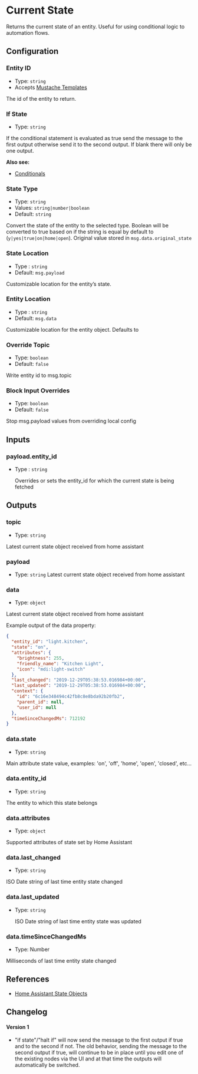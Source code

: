 # Current State

Returns the current state of an entity. Useful for using conditional logic to automation flows.

## Configuration

### Entity ID <Badge text="required"/>

- Type: `string`
- Accepts [Mustache Templates](/guide/mustache-templates.md)

The id of the entity to return.

### If State

- Type: `string`

If the conditional statement is evaluated as true send the message to the first
output otherwise send it to the second output. If blank there will only be one
output.

**Also see:**

- [Conditionals](/guide/conditionals.md)

### State Type

- Type: `string`
- Values: `string|number|boolean`
- Default: `string`

Convert the state of the entity to the selected type. Boolean will be converted to true based on if the string is equal by default to (`y|yes|true|on|home|open`). Original value stored in `msg.data.original_state`

### State Location

- Type : `string`
- Default: `msg.payload`

Customizable location for the entity’s state.

### Entity Location

- Type : `string`
- Default: `msg.data`

Customizable location for the entity object. Defaults to

### Override Topic

- Type: `boolean`
- Default: `false`

Write entity id to msg.topic

### Block Input Overrides

- Type: `boolean`
- Default: `false`

Stop msg.payload values from overriding local config

## Inputs

### payload.entity_id

- Type : `string`

  Overrides or sets the entity_id for which the current state is being fetched

## Outputs

### topic

- Type: `string`

Latest current state object received from home assistant

### payload

- Type: `string`
  Latest current state object received from home assistant

### data

- Type: `object`

Latest current state object received from home assistant

Example output of the data property:

```json
{
  "entity_id": "light.kitchen",
  "state": "on",
  "attributes": {
    "brightness": 255,
    "friendly_name": "Kitchen Light",
    "icon": "mdi:light-switch"
  },
  "last_changed": "2019-12-29T05:38:53.016984+00:00",
  "last_updated": "2019-12-29T05:38:53.016984+00:00",
  "context": {
    "id": "6c16e348494c42fb8c8e8bda92b20fb2",
    "parent_id": null,
    "user_id": null
  },
  "timeSinceChangedMs": 712192
}
```

### data.state

- Type: `string`

Main attribute state value, examples: 'on', 'off', 'home', 'open', 'closed', etc...

### data.entity_id

- Type: `string`

The entity to which this state belongs

### data.attributes

- Type: `object`

Supported attributes of state set by Home Assistant

### data.last_changed

- Type: `string`

ISO Date string of last time entity state changed

### data.last_updated

- Type: `string`

  ISO Date string of last time entity state was updated

### data.timeSinceChangedMs

- Type: Number

Milliseconds of last time entity state changed

## References

- [Home Assistant State Objects](https://home-assistant.io/docs/configuration/state_object/)

## Changelog

#### Version 1

- "if state"/"halt if" will now send the message to the first output if true and to the second if not. The old behavior, sending the message to the second output if true, will continue to be in place until you edit one of the existing nodes via the UI and at that time the outputs will automatically be switched.
